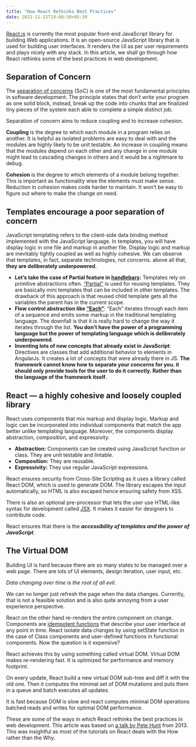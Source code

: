 ```yaml
---
title: "How React Rethinks Best Practices"
date: 2021-11-21T19:08:50+05:30
---
```


[React.js](https://reactjs.org/) is currently the most popular front-end JavaScript library for building Web applications. It is an open-source JavaScript library that is used for building user interfaces. It renders the UI as per user requirements and plays nicely with any stack. In this article, we shall go through how React rethinks some of the best practices in web development.
## Separation of Concern
The [separation of concerns](https://en.wikipedia.org/wiki/Separation_of_concerns) (SoC) is one of the most fundamental principles in software development. The principle states that don’t write your program as one solid block, instead, break up the code into chunks that are finalized tiny pieces of the system each able to complete a simple distinct job.

Separation of concern aims to reduce coupling and to increase cohesion.

**Coupling** is the degree to which each module in a program relies on another. It is helpful as isolated problems are easy to deal with and the modules are highly likely to be unit testable. An increase in coupling means that the modules depend on each other and any change in one module might lead to cascading changes in others and it would be a nightmare to debug.

**Cohesion** is the degree to which elements of a module belong together. This is important as functionality wise the elements must make sense. Reduction in cohesion makes code harder to maintain. It won’t be easy to figure out where to make the change on need.
## Templates encourage a poor separation of concern
JavaScript templating refers to the client-side data binding method implemented with the JavaScript language. In templates, you will have display logic in one file and markup in another file. Display logic and markup are inevitably tightly coupled as well as highly cohesive. We can observe that templates, in fact, separate technologies, not concerns. above all that, **they are deliberately underpowered**.
* **Let’s take the case of Partial feature in [handlebars](https://handlebarsjs.com/):** Templates rely on primitive abstractions often. [“Partial”](https://handlebarsjs.com/guide/partials.html) is used for reusing templates. They are basically mini templates that can be included in other templates. The drawback of this approach is that reused child template gets all the variables the parent has in the current scope.
* **Flow control abstraction like [“Each”](https://handlebarsjs.com/guide/builtin-helpers.html#each)**: “Each” iterates through each item of a sequence and emits some markup in the traditional templating language. The downfall is that it is really hard to change the way it iterates through the list. **You don’t have the power of a programming language but the power of templating language which is deliberately underpowered**.
* **Inventing lots of new concepts that already exist in JavaScript**: Directives are classes that add additional behavior to elements in AngularJs. It creates a lot of concepts that were already there in JS. **The framework cannot know how to separate your concerns for you. it should only provide tools for the user to do it correctly. Rather than the language of the framework itself**.

## React — a highly cohesive and loosely coupled library
React uses components that mix markup and display logic. Markup and logic can be incorporated into individual components that match the app better unlike templating language. Moreover, the components display abstraction, composition, and expressivity.
* **Abstraction:** Components can be created using JavaScript function or class. They are unit testable and lintable.
* **Composition:** They are reusable.
* **Expressivity:** They use regular JavaScript expressions.

React ensures security from Cross-Site Scripting as it uses a library called React DOM, which is used to generate DOM. The library escapes the input automatically, so HTML is also escaped hence ensuring safety from XSS.

There is also an optional pre-processor that lets the user use HTML-like syntax for development called [JSX](https://reactjs.org/docs/introducing-jsx.html). It makes it easier for designers to contribute code.

React ensures that there is the ***accessibility of templates and the power of JavaScript***.
## The Virtual DOM
Building UI is hard because there are so many states to be managed over a web page. There are lots of UI elements, design iteration, user input, etc.

*Data changing over time is the root of all evil.*

We can no longer just refresh the page when the data changes. Currently, that is not a feasible solution and is also quite annoying from a user experience perspective.

React on the other hand re-renders the entire component on change. Components are [idempotent functions](https://www.bmc.com/blogs/idempotence/#:~:text=Idempotence%20is%20any%20function%20that,that%20classifies%20a%20function%27s%20behavior.) that describe your user interface at any point in time. React isolate data changes by using setState function in the case of Class components and user-defined functions in functional components. Now the question is it expensive?

React achieves this by using something called virtual DOM. Virtual DOM makes re-rendering fast. It is optimized for performance and memory footprint.

On every update, React build a new virtual DOM sub-tree and diff it with the old one. Then it computes the minimal set of DOM mutations and puts them in a queue and batch executes all updates.

It is fast because DOM is slow and react computes minimal DOM operations batched reads and writes for optimal DOM performance.

These are some of the ways in which React rethinks the best practices in web development. This article was based on [a talk by Pete Hunt](https://www.youtube.com/watch?v=x7cQ3mrcKaY&t=11s) from 2013. This was insightful as most of the tutorials on React deals with the How rather than the Why.